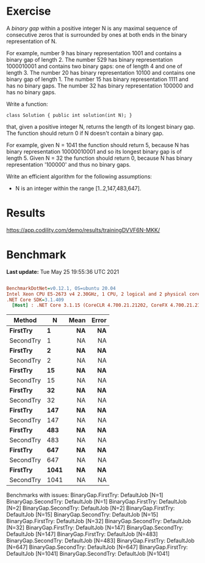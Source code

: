 ﻿# Exercise


A _binary gap_ within a positive integer N is any maximal sequence of consecutive zeros that is surrounded by ones at both ends in the binary representation of N.

For example, number 9 has binary representation 1001 and contains a binary gap of length 2. The number 529 has binary representation 1000010001 and contains two binary gaps: one of length 4 and one of length 3. The number 20 has binary representation 10100 and contains one binary gap of length 1. The number 15 has binary representation 1111 and has no binary gaps. The number 32 has binary representation 100000 and has no binary gaps.

Write a function:

```
class Solution { public int solution(int N); }
```

that, given a positive integer N, returns the length of its longest binary gap. The function should return 0 if N doesn't contain a binary gap.

For example, given N = 1041 the function should return 5, because N has binary representation 10000010001 and so its longest binary gap is of length 5. Given N = 32 the function should return 0, because N has binary representation '100000' and thus no binary gaps.

Write an efficient algorithm for the following assumptions:

- N is an integer within the range [1..2,147,483,647].

# Results
https://app.codility.com/demo/results/trainingDVVF6N-MKK/

# Benchmark

**Last update:** Tue May 25 19:55:36 UTC 2021

``` ini

BenchmarkDotNet=v0.12.1, OS=ubuntu 20.04
Intel Xeon CPU E5-2673 v4 2.30GHz, 1 CPU, 2 logical and 2 physical cores
.NET Core SDK=3.1.409
  [Host] : .NET Core 3.1.15 (CoreCLR 4.700.21.21202, CoreFX 4.700.21.21402), X64 RyuJIT


```
|    Method |    N | Mean | Error |
|---------- |----- |-----:|------:|
|  **FirstTry** |    **1** |   **NA** |    **NA** |
| SecondTry |    1 |   NA |    NA |
|  **FirstTry** |    **2** |   **NA** |    **NA** |
| SecondTry |    2 |   NA |    NA |
|  **FirstTry** |   **15** |   **NA** |    **NA** |
| SecondTry |   15 |   NA |    NA |
|  **FirstTry** |   **32** |   **NA** |    **NA** |
| SecondTry |   32 |   NA |    NA |
|  **FirstTry** |  **147** |   **NA** |    **NA** |
| SecondTry |  147 |   NA |    NA |
|  **FirstTry** |  **483** |   **NA** |    **NA** |
| SecondTry |  483 |   NA |    NA |
|  **FirstTry** |  **647** |   **NA** |    **NA** |
| SecondTry |  647 |   NA |    NA |
|  **FirstTry** | **1041** |   **NA** |    **NA** |
| SecondTry | 1041 |   NA |    NA |

Benchmarks with issues:
  BinaryGap.FirstTry: DefaultJob [N=1]
  BinaryGap.SecondTry: DefaultJob [N=1]
  BinaryGap.FirstTry: DefaultJob [N=2]
  BinaryGap.SecondTry: DefaultJob [N=2]
  BinaryGap.FirstTry: DefaultJob [N=15]
  BinaryGap.SecondTry: DefaultJob [N=15]
  BinaryGap.FirstTry: DefaultJob [N=32]
  BinaryGap.SecondTry: DefaultJob [N=32]
  BinaryGap.FirstTry: DefaultJob [N=147]
  BinaryGap.SecondTry: DefaultJob [N=147]
  BinaryGap.FirstTry: DefaultJob [N=483]
  BinaryGap.SecondTry: DefaultJob [N=483]
  BinaryGap.FirstTry: DefaultJob [N=647]
  BinaryGap.SecondTry: DefaultJob [N=647]
  BinaryGap.FirstTry: DefaultJob [N=1041]
  BinaryGap.SecondTry: DefaultJob [N=1041]
